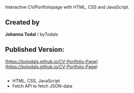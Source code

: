 Interactive CV/Portfoliopage with HTML, CSS and JavaScript.

## Created by
**Johanna Todal** / byTodals 

## Published Version:
[https://bytodals.github.io/CV-Portfolio-Page] 
(https://bytodals.github.io/CV-Portfolio-Page)

## 
- HTML, CSS, JavaScript
- Fetch API to fetch JSON-data
